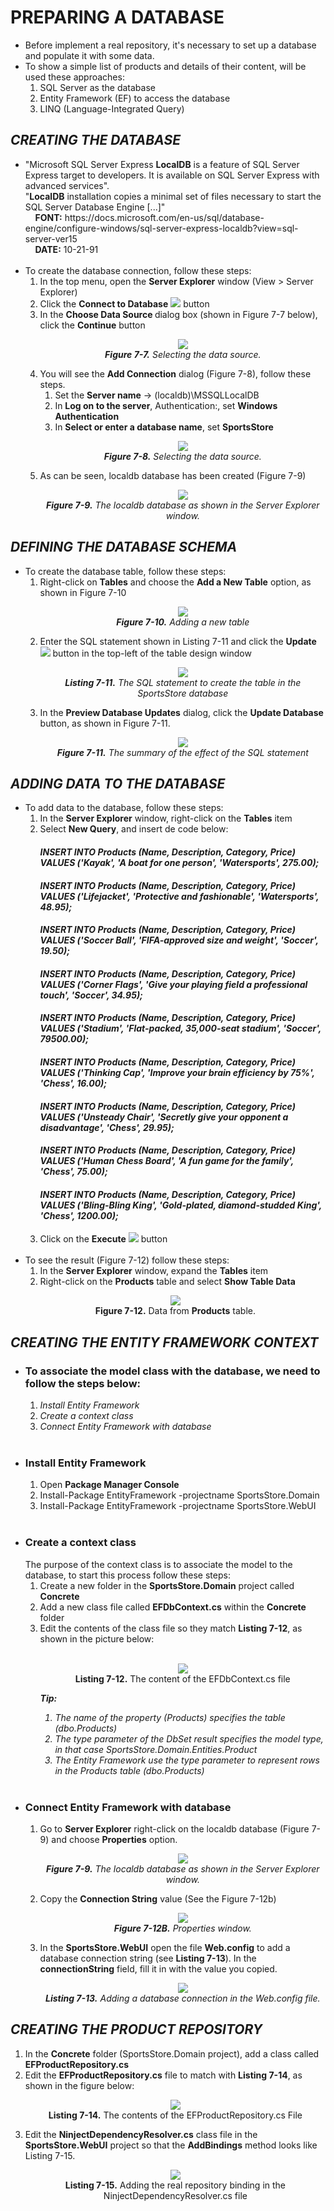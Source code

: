 <h1>PREPARING A DATABASE</h1>
    <ul>
        <li>
            Before implement a real repository, it's necessary to set up a database and populate it with some data.
        </li>
        <li>
            To show a simple list of products and details of their content, will be used these approaches:
            <ol>
                <li>SQL Server as the database</li>
                <li>Entity Framework (EF) to access the database</li>
                <li>LINQ (Language-Integrated Query)</li>
            </ol>            
        </li>
    </ul>

<h2><i>CREATING THE DATABASE</i></h2>
    <ul>
        <li>
            "Microsoft SQL Server Express <b>LocalDB</b> is a feature of SQL Server Express target to developers. It is available on SQL Server Express with advanced services".<br />
            "<b>LocalDB</b> installation copies a minimal set of files necessary to start the SQL Server Database Engine [...]" <br />
            &nbsp;&nbsp;&nbsp;&nbsp;<b>FONT:</b> https://docs.microsoft.com/en-us/sql/database-engine/configure-windows/sql-server-express-localdb?view=sql-server-ver15 <br />
            &nbsp;&nbsp;&nbsp;&nbsp;<b>DATE:</b> 10-21-91 <br /><br />
        </li>
        <li>
            To create the database connection, follow these steps:
            <ol>
                <li>In the top menu, open the <b>Server Explorer</b> window (View > Server Explorer)</li>
                <li>
                    Click the <b>Connect to Database</b>
                    <img src="Pictures/Figure 7_7A.png" />
                    button
                </li>
                <li>
                    In the <b>Choose Data Source </b> dialog box (shown in Figure 7-7 below), click the <b>Continue</b> button
                    <p align="center">
                        <img src="Pictures/Figure 7_7.png" /><br />
                        <i><b>Figure 7-7.</b> Selecting the data source.</i>
                    </p>
                </li>
                <li>
                    You will see the <b>Add Connection</b> dialog (Figure 7-8), follow these steps. 
                    <ol>
                        <li>Set the <b>Server name</b> -> (localdb)\MSSQLLocalDB</li>
                        <li>In <b>Log on to the server</b>, Authentication:, set <b>Windows Authentication</b></li>
                        <li>In <b>Select or enter a database name</b>, set <b>SportsStore</b></li>
                    </ol>
                    <p align="center">
                        <img src="Pictures/Figure 7_8.png" /><br />
                        <i><b>Figure 7-8.</b> Selecting the data source.</i>
                    </p>
                </li>
                <li>
                    As can be seen, localdb database has been created (Figure 7-9)
                    <p align="center">
                        <img src="Pictures/Figure 7-9.png" /><br />
                        <i><b>Figure 7-9.</b> The localdb database as shown in the Server Explorer window.</i>
                    </p>
                </li>
            </ol>
        </li>
    </ul>

<h2><i>DEFINING THE DATABASE SCHEMA</i></h2>
    <ul>
        <li>
            To create the database table, follow these steps:
            <ol>
                <li>
                    Right-click on <b>Tables</b> and choose the <b>Add a New Table</b> option, as shown in Figure 7-10
                    <p align="center">
                        <img src="Pictures/Figure 7-10.png" /><br />
                        <i><b>Figure 7-10.</b> Adding a new table</i>
                    </p>
                </li>
                <li>
                    Enter the SQL statement shown in Listing 7-11 and click the <b>Update</b> <img src="Pictures/Listing 7-11A.png" />
                    button in the top-left of the table design window
                    <p align="center">
                        <img src="Pictures/Listing 7-11.png" /><br />
                        <i><b>Listing 7-11.</b> The SQL statement to create the table in the SportsStore database</i>
                    </p>
                </li>
                <li>
                    In the <b>Preview Database Updates</b> dialog, click the <b>Update Database</b> button, as shown in Figure 7-11.
                    <p align="center">
                        <img src="Pictures/Figure 7-11.png" /><br />
                        <i><b>Figure 7-11.</b> The summary of the effect of the SQL statement</i>
                    </p>
                </li>
            </ol>
        </li>
    </ul>

<h2><i>ADDING DATA TO THE DATABASE</i></h2>
<ul>
    <li>
        To add data to the database, follow these steps:
        <ol>
            <li>In the <b>Server Explorer</b> window, right-click on the <b>Tables</b> item</li>
            <li>
                Select <b>New Query</b>, and insert de code below: <br />
                <h4><i>INSERT INTO Products (Name, Description, Category, Price) VALUES ('Kayak', 'A boat for one person', 'Watersports', 275.00);</i></h4>
                <h4><i>INSERT INTO Products (Name, Description, Category, Price) VALUES ('Lifejacket', 'Protective and fashionable', 'Watersports', 48.95);</i></h4>
                <h4><i>INSERT INTO Products (Name, Description, Category, Price) VALUES ('Soccer Ball', 'FIFA-approved size and weight', 'Soccer', 19.50);</i></h4>
                <h4><i>INSERT INTO Products (Name, Description, Category, Price) VALUES ('Corner Flags', 'Give your playing field a professional touch', 'Soccer', 34.95);</i></h4>
                <h4><i>INSERT INTO Products (Name, Description, Category, Price) VALUES ('Stadium', 'Flat-packed, 35,000-seat stadium', 'Soccer', 79500.00);</i></h4>
                <h4><i>INSERT INTO Products (Name, Description, Category, Price) VALUES ('Thinking Cap', 'Improve your brain efficiency by 75%', 'Chess', 16.00);</i></h4>
                <h4><i>INSERT INTO Products (Name, Description, Category, Price) VALUES ('Unsteady Chair', 'Secretly give your opponent a disadvantage', 'Chess', 29.95);</i></h4>
                <h4><i>INSERT INTO Products (Name, Description, Category, Price) VALUES ('Human Chess Board', 'A fun game for the family', 'Chess', 75.00);</i></h4>
                <h4><i>INSERT INTO Products (Name, Description, Category, Price) VALUES ('Bling-Bling King', 'Gold-plated, diamond-studded King', 'Chess', 1200.00);</i></h4>
            </li>
            <li>Click on the <b>Execute</b> <img src="Pictures/Figure 7-12A.png" /> button</li>
        </ol><br />
    </li>
    <li>
        To see the result (Figure 7-12) follow these steps:
        <ol>
            <li>In the <b>Server Explorer</b> window, expand the <b>Tables</b> item</li>
            <li>
                Right-click on the <b>Products</b> table and select <b>Show Table Data</b>
            </li>
        </ol>
        <p align="center">
            <img src="Pictures/Figure 7-12.png" /><br />
            <b>Figure 7-12.</b> Data from <b>Products</b> table.
        </p>
    </li>    
</ul>

<h2><i>CREATING THE ENTITY FRAMEWORK CONTEXT</i></h2>
<ul>
	<li>
		<h3>To associate the model class with the database, we need to follow the steps below:</h3>
		<ol>
			<li><i>Install Entity Framework</i></li>
			<li><i>Create a context class</i></li>
			<li><i>Connect Entity Framework with database</i></li>
		</ol><br />
	</li>
    <li>
        <h3>Install Entity Framework</h3>
        <ol>
            <li>Open <b>Package Manager Console</b></li>
            <li>Install-Package EntityFramework -projectname SportsStore.Domain</li>
            <li>Install-Package EntityFramework -projectname SportsStore.WebUI</li>
        </ol><br />
    </li>
    <li>
        <h3>Create a context class</h3>
        The purpose of the context class is to associate the model to the database, to start this process follow these steps:
        <ol>
            <li>Create a new folder in the <b>SportsStore.Domain</b> project called <b>Concrete</b></li>
            <li>Add a new class file called <b>EFDbContext.cs</b> within the <b>Concrete</b> folder</li>
            <li>
                Edit the contents of the class file so they match <b>Listing 7-12</b>, 
                as shown in the picture below: <br /><br />
                <p align="center">
                    <img src="Pictures/Listing 7-12.png" /><br />
                    <b>Listing 7-12.</b> The content of the EFDbContext.cs file
                </p>
                <i>
                    <b>Tip:</b>
                    <ol>
                        <li>The name of the property (Products) specifies the table (dbo.Products)</li>
                        <li>
                            The type parameter of the DbSet result specifies the model type, in that case SportsStore.Domain.Entities.Product
                        </li>
                        <li>The Entity Framework use the type parameter to represent rows in the Products table (dbo.Products)</li>
                    </ol>
                </i>    
            </li>
        </ol><br />
    </li>
    <li>
        <h3>Connect Entity Framework with database</h3>
        <ol>
            <li>
                Go to <b>Server Explorer</b> right-click on the localdb database (Figure 7-9) and choose <b>Properties</b> option.
                <p align="center">
                    <img src="Pictures/Figure 7-9.png" /><br />
                    <i><b>Figure 7-9.</b> The localdb database as shown in the Server Explorer window.</i>
                </p>
            </li>
            <li>
                Copy the <b>Connection String</b> value (See the Figure 7-12b)
                <p align="center">
                    <img src="Pictures/Figure 7-12B.png" /><br />
                    <i><b>Figure 7-12B.</b> Properties window.</i>
                </p>
            </li>
            <li>
                In the <b>SportsStore.WebUI</b> open the file <b>Web.config</b> to add a database connection string (see <b>Listing 7-13</b>). In the <b>connectionString</b> field, fill it in with the value you copied.
                <p align="center">
                    <img src="Pictures/Listing 7-13.png" /><br />
                    <i><b>Listing 7-13.</b> Adding a database connection in the Web.config file.</i>
                </p>
            </li>
        </ol>
    </li>
</ul>

<h2><i>CREATING THE PRODUCT REPOSITORY</i></h2>
<ol>
    <li>
        In the <b>Concrete</b> folder (SportsStore.Domain project), add a class called <b>EFProductRepository.cs</b>
    </li>
    <li>
        Edit the <b>EFProductRepository.cs</b> file to match with <b>Listing 7-14</b>, as shown in the figure below:
        <p align="center">
            <img src="Pictures/Listing 7-14.png" /><br />
            <b>Listing 7-14.</b> The contents of the EFProductRepository.cs File
        </p>
    </li>
    <li>
        Edit the <b>NinjectDependencyResolver.cs</b> class file in the <b>SportsStore.WebUI</b> project so that the <b>AddBindings</b> method looks like Listing 7-15.
        <p align="center">
            <img src="Pictures/Listing 7-15.png" /><br />
            <b>Listing 7-15.</b> Adding the real repository binding in the NinjectDependencyResolver.cs file
        </p>
    </li>        
</ol>